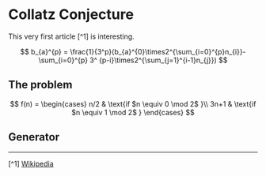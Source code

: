 # Collatz Conjecture

This very first article [^1] is interesting.

$$
b_{a}^{p} = \frac{1}{3^p}(b_{a}^{0}\times2^{\sum_{i=0}^{p}n_{i}}-\sum_{i=0}^{p} 3^
{p-i}\times2^{\sum_{j=1}^{i-1}n_{j}})
$$

## The problem


$$
f(n) =
    \begin{cases}
      n/2 & \text{if $n \equiv 0 \mod 2$ }\\
      3n+1 & \text{if $n \equiv 1 \mod 2$ }
    \end{cases}  
$$



## Generator



---

[^1] [Wikipedia](https://en.wikipedia.org/wiki/Collatz_conjecture)